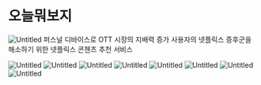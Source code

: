 # 오늘뭐보지
![Untitled](https://s3-us-west-2.amazonaws.com/secure.notion-static.com/1c8052df-36b2-4f61-ade6-5bafc17fd5bd/Untitled.png)
퍼스널 디바이스로 OTT 시장의 지배력 증가
사용자의 넷플릭스 증후군을 해소하기 위한 넷플릭스 콘첸츠 추천 서비스

![Untitled](https://s3-us-west-2.amazonaws.com/secure.notion-static.com/dcc276aa-1bd5-430e-9274-6fe6c0f1e3f6/Untitled.png) ![Untitled](https://s3-us-west-2.amazonaws.com/secure.notion-static.com/2ac898d3-a020-464d-ad19-c323103d044c/Untitled.png) ![Untitled](https://s3-us-west-2.amazonaws.com/secure.notion-static.com/80e30e3d-323c-4f25-a96c-6e7682138676/Untitled.png) ![Untitled](https://s3-us-west-2.amazonaws.com/secure.notion-static.com/c3cc597e-a102-49b2-8b43-afcd8fe1d80a/Untitled.png)
![Untitled](https://s3-us-west-2.amazonaws.com/secure.notion-static.com/7e36574c-87ff-42e4-9ef6-93d1b214a49b/Untitled.png) ![Untitled](https://s3-us-west-2.amazonaws.com/secure.notion-static.com/ba3b8fff-ace7-4e1d-953a-4859ba3b3bb7/Untitled.png) ![Untitled](https://s3-us-west-2.amazonaws.com/secure.notion-static.com/f0662a42-5fea-44b5-85f3-cbcfc9530b07/Untitled.png) ![Untitled](https://s3-us-west-2.amazonaws.com/secure.notion-static.com/c0701064-62b6-4d13-877e-a8214c518a07/Untitled.png)
